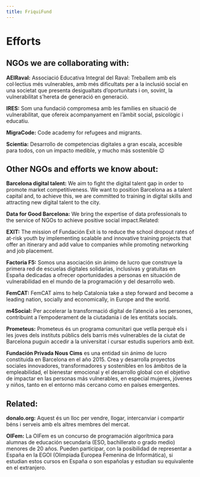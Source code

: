 ```yaml
---
title: FriquiFund
---
```



# Efforts


## NGOs we are collaborating with:

**AEIRaval:** Associació Educativa Integral del Raval: Treballem amb els col·lectius més vulnerables, amb més dificultats per a la inclusió social en una societat que presenta desigualtats d’oportunitats i on, sovint, la vulnerabilitat s’hereta de generació en generació.

**IRES:** Som una fundació compromesa amb les famílies en situació de vulnerabilitat, que ofereix acompanyament en l’àmbit social, psicològic i educatiu.

**MigraCode:** Code academy for refugees and migrants.

**Scientia:**  Desarrollo de competencias digitales a gran escala, accesible para todos, con un impacto medible,  y mucho más sostenible 😉

## Other NGOs and efforts we know about:

**Barcelona digital talent:** We aim to fight the digital talent gap in order to promote market competitiveness. We want to position Barcelona as a talent capital and, to achieve this, we are committed to training in digital skills and attracting new digital talent to the city.

**Data for Good Barcelona:** We bring the expertise of data professionals to the service of NGOs to achieve positive social impact.Related:

**EXIT:** The mission of Fundación Exit is to reduce the school dropout rates of at-risk youth by implementing scalable and innovative training projects that offer an itinerary and add value to companies while promoting networking and job placement.

**Factoria F5:** Somos una asociación sin ánimo de lucro que construye la primera red de escuelas digitales solidarias, inclusivas y gratuitas en España dedicadas a ofrecer oportunidades a personas en situación de vulnerabilidad en el mundo de la programación y del desarrollo web.

**FemCAT:** FemCAT aims to help Catalonia take a step forward and become a leading nation, socially and economically, in Europe and the world.

**m4Social:** Per accelerar la transformació digital de l’atenció a les persones, contribuint a l’empoderament de la ciutadania i de les entitats socials.

**Prometeus:** Prometeus és un programa comunitari que vetlla perquè els i les joves dels instituts públics dels barris més vulnerables de la ciutat de Barcelona puguin accedir a la universitat i cursar estudis superiors amb èxit.

**Fundación Privada Nous Cims** es una entidad sin ánimo de lucro constituida en Barcelona en el año 2015. Crea y desarrolla proyectos sociales innovadores, transformadores y sostenibles en los ámbitos de la empleabilidad, el bienestar emocional y el desarrollo global con el objetivo de impactar en las personas más vulnerables, en especial mujeres, jóvenes y niños, tanto en el entorno más cercano como en países emergentes.

## Related:

**donalo.org:** Aquest és un lloc per vendre, llogar, intercanviar i compartir béns i serveis amb els altres membres del mercat.

**OIFem:** La OIFem es un concurso de programación algorítmica para alumnas de educación secundaria (ESO, bachillerato o grado medio) menores de 20 años. Pueden participar, con la posibilidad de representar a España en la EGOI (Olimpiada Europea Femenina de Informática), si estudian estos cursos en España o son españolas y estudian su equivalente en el extranjero.
